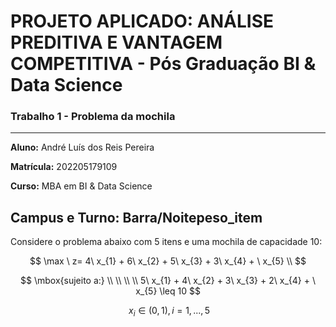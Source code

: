 # PROJETO APLICADO: ANÁLISE PREDITIVA E VANTAGEM COMPETITIVA - Pós Graduação BI & Data Science

### Trabalho 1 - Problema da mochila
------------

**Aluno:** André Luís dos Reis Pereira

**Matrícula:** 202205179109

**Curso:** MBA em BI & Data Science

**Campus e Turno:** Barra/Noitepeso_item
------------

Considere o problema abaixo com 5 itens e uma mochila de capacidade 10:

$$ \max \ z= 4\ x_{1} + 6\ x_{2} + 5\ x_{3} + 3\ x_{4} + \ x_{5}  \\ $$

$$ \mbox{sujeito a:}  \\ \\ \\ \\ 5\ x_{1} + 4\ x_{2} + 3\ x_{3} + 2\ x_{4} + \ x_{5} \leq 10 $$

$$ \ x_{i} \in ( 0,1 ), i = 1,...,5 $$
